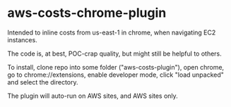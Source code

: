 # aws-costs-chrome-plugin

Intended to inline costs from us-east-1 in chrome, when navigating EC2 instances.

The code is, at best, POC-crap quality, but might still be helpful to others.

To install, clone repo into some folder ("aws-costs-plugin"), open chrome, go to chrome://extensions, enable developer mode, click "load unpacked" and select the directory. 

The plugin will auto-run on AWS sites, and AWS sites only.